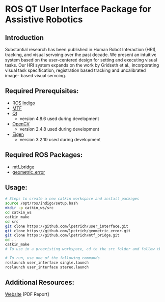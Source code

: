 # ROS QT User Interface Package for Assistive Robotics

## Introduction
 Substantial research has been published in Human Robot Interaction (HRI), tracking, and visual servoing over the past decade. We present an intuitive system based on the user-centered design for setting and executing visual tasks. Our HRI system expands on the work by Gridseth et al., incorporating visual task specification, registration based tracking and uncalibrated image- based visual servoing.

## Required Prerequisites:
* [ROS Indigo](http://wiki.ros.org/indigo/Installation/Ubuntu)
* [MTF](https://github.com/abhineet123/MTF)
* [Qt](https://www.qt.io/download) 
	- version 4.8.6 used during development
* [OpenCV](https://docs.opencv.org/trunk/d7/d9f/tutorial_linux_install.html) 
	- version 2.4.8 used during development
* [Eigen](http://eigen.tuxfamily.org/index.php?title=Main_Page) 
	- version 3.2.10 used during development


## Required ROS Packages:
* [mtf_bridge](https://github.com/lpetrich/mtf_bridge)
* [geometric_error](https://github.com/lpetrich/geometric_error)

## Usage:
```bash
# Steps to create a new catkin workspace and install packages
source /opt/ros/indigo/setup.bash
mkdir -p catkin_ws/src
cd catkin_ws
catkin_make
cd src
git clone https://github.com/lpetrich/user_interface.git
git clone https://github.com/lpetrich/geometric_error.git
git clone https://github.com/lpetrich/mtf_bridge.git
cd ..
catkin_make
# To use in a preexisting workspace, cd to the src folder and follow the last 5 steps

# To run, use one of the following commands
roslaunch user_interface single.launch
roslaunch user_interface stereo.launch

```

## Additional Resources:
[Website](https://sites.google.com/ualberta.ca/49918-lpetrich/home)
[PDF Report]
